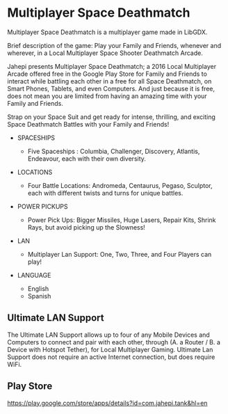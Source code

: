 # Multiplayer Space Deathmatch

Multiplayer Space Deathmatch is a multiplayer game made in LibGDX.

Brief description of the game:
Play your Family and Friends, whenever and wherever, in a Local Multiplayer Space Shooter Deathmatch Arcade.

Jahepi presents Multiplayer Space Deathmatch; a 2016 Local Multiplayer Arcade offered free in the Google Play Store for Family and Friends to interact while battling each other in a free for all Space Deathmatch, on Smart Phones, Tablets, and even Computers. And just because it is free, does not mean you are limited from having an amazing time with your Family and Friends.

Strap on your Space Suit and get ready for intense, thrilling, and exciting Space Deathmatch Battles with your Family and Friends!

- SPACESHIPS
  - Five Spaceships : Columbia, Challenger, Discovery, Atlantis, Endeavour, each with their own diversity.

- LOCATIONS
  - Four Battle Locations: Andromeda, Centaurus, Pegaso, Sculptor, each with different twists and turns for unique battles.

- POWER PICKUPS
  - Power Pick Ups: Bigger Missiles, Huge Lasers, Repair Kits, Shrink Rays, but avoid picking up the Slowness!

- LAN
  - Multiplayer Lan Support: One, Two, Three, and Four Players can play!

- LANGUAGE
  - English
  - Spanish

## Ultimate LAN Support

The Ultimate LAN Support allows up to four of any Mobile Devices and Computers to connect and pair with each other, through (A. a Router / B. a Device with Hotspot Tether), for Local Multiplayer Gaming. Ultimate Lan Support does not require an active Internet connection, but does require WiFi.

## Play Store

https://play.google.com/store/apps/details?id=com.jahepi.tank&hl=en
